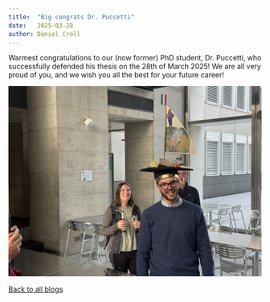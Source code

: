 ```yaml
---
title:  "Big congrats Dr. Puccetti"
date:   2025-03-28
author: Daniel Croll
---
```


Warmest congratulations to our (now former) PhD student, Dr. Puccetti, who successfully defended his thesis on the 28th of March 2025! We are all very proud of you, and we wish you all the best for your future career!

<div class="layout-blog" markdown="1">
<body>

<script src="https://cdn.jsdelivr.net/npm/jquery@3.5.1/dist/jquery.min.js"></script>
<link rel="stylesheet" href="https://cdn.jsdelivr.net/gh/fancyapps/fancybox@3.5.7/dist/jquery.fancybox.min.css" />
<script src="https://cdn.jsdelivr.net/gh/fancyapps/fancybox@3.5.7/dist/jquery.fancybox.min.js"></script>

<a href="/images/blog/blog_2025-03-28/Guido_1.jpg" data-fancybox="gallery" data-caption="Guido and his sailing hat">
	<img src="/images/blog/blog_2025-03-28/Guido_1.jpg" alt="" /></a>


</body>
</div>

[Back to all blogs](/blog/)
